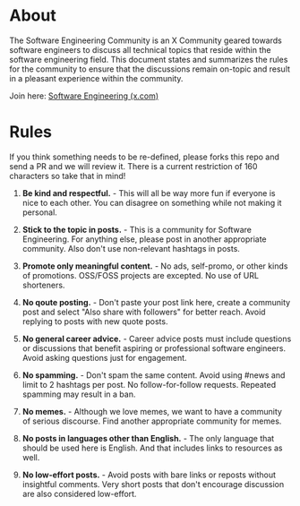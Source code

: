 # About

The Software Engineering Community is an X Community geared towards software engineers to discuss all technical topics that reside within the software engineering field. This document states and summarizes the rules for the community to ensure that the discussions remain on-topic and result in a pleasant experience within the community.

Join here: [Software Engineering (x.com)](https://twitter.com/i/communities/1699807431709041070)

# Rules

If you think something needs to be re-defined, please forks this repo and send a PR and we will review it. There is a current restriction of 160 characters so take that in mind!

1. **Be kind and respectful.** - This will all be way more fun if everyone is nice to each other. You can disagree on something while not making it personal.

2. **Stick to the topic in posts.** - This is a community for Software Engineering. For anything else, please post in another appropriate community. Also don't use non-relevant hashtags in posts.

3. **Promote only meaningful content.** - No ads, self-promo, or other kinds of promotions. OSS/FOSS projects are excepted. No use of URL shorteners.

4. **No qoute posting.** - Don't paste your post link here, create a community post and select "Also share with followers" for better reach. Avoid replying to posts with new quote posts.

5. **No general career advice.** - Career advice posts must include questions or discussions that benefit aspiring or professional software engineers. Avoid asking questions just for engagement.

6. **No spamming.** - Don't spam the same content. Avoid using #news and limit to 2 hashtags per post. No follow-for-follow requests. Repeated spamming may result in a ban.

7. **No memes.** - Although we love memes, we want to have a community of serious discourse. Find another appropriate community for memes.

8. **No posts in languages other than English.** - The only language that should be used here is English. And that includes links to resources as well.

9. **No low-effort posts.** - Avoid posts with bare links or reposts without insightful comments. Very short posts that don't encourage discussion are also considered low-effort.
